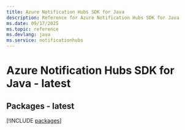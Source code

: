 ```yaml
---
title: Azure Notification Hubs SDK for Java
description: Reference for Azure Notification Hubs SDK for Java
ms.date: 09/17/2025
ms.topic: reference
ms.devlang: java
ms.service: notificationhubs
---
```

# Azure Notification Hubs SDK for Java - latest
## Packages - latest
[!INCLUDE [packages](notification-hubs-index.md)]